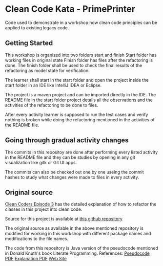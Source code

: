 # Clean Code Kata - PrimePrinter

Code used to demonstrate in a workshop how clean code principles can be
applied to existing legacy code.

## Getting Started

This workshop is organized into two folders start and finish
Start folder has working files in original state
Finish folder has files after the refactoring is done.  The finish folder
shall be used to check the final results of the refactoring as
model state for verification.

The learner shall start in the start folder and open the project inside
the start folder in an IDE like IntelliJ IDEA or Eclipse.

The project is a maven project and can be imported directly in the IDE.
The README file in the start folder project details all the observations
and the activities of the refactoring to be done to files.

After every activity learner is supposed to run the test cases and
verify nothing is broken while doing the refactoring mentioned
in the activities of the README file.

## Going through gradual activity changes

The commits in this repositoy are done after performing every
listed activity in the README file and they can be studies
by opening in any git visualization like gitk or Git UI apps.

The commits can also be checked out one by one useing the commit
hashes to study what changes were made to files in every activity.

## Original source

[Clean Coders Episode 3](https://cleancoders.com/episode/clean-code-episode-3/show)
has the detailed explanation of how to refactor the classes in this project
into clean code.

Source for this project is available at 
[this github repository](https://github.com/cogani/PrimePrinter)

The original source as available in the above mentioned repository
is modified for working in this workshop with different package names
and modifications to the file names.

The code from this repository is Java version of the pseudocode
mentioned in Donald Knuth's book Literate Programming.
References: 
[Pseudocode PDF](http://www.literateprogramming.com/primes.pdf)
[Explanation PDF](http://www.literateprogramming.com/knuthweb.pdf)
[Web Site](http://www.literateprogramming.com/articles.html)